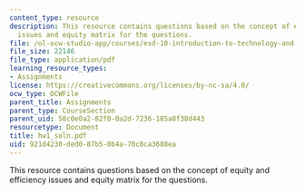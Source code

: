 ```yaml
---
content_type: resource
description: This resource contains questions based on the concept of equity and efficiency
  issues and equity matrix for the questions.
file: /ol-ocw-studio-app/courses/esd-10-introduction-to-technology-and-policy-fall-2006/921d4230ded087b50b4a70c0ca3688ea_hw1_soln.pdf
file_size: 22146
file_type: application/pdf
learning_resource_types:
- Assignments
license: https://creativecommons.org/licenses/by-nc-sa/4.0/
ocw_type: OCWFile
parent_title: Assignments
parent_type: CourseSection
parent_uid: 58c0e0a2-82f0-0a2d-7236-185a8f38d443
resourcetype: Document
title: hw1_soln.pdf
uid: 921d4230-ded0-87b5-0b4a-70c0ca3688ea
---
```

This resource contains questions based on the concept of equity and efficiency issues and equity matrix for the questions.